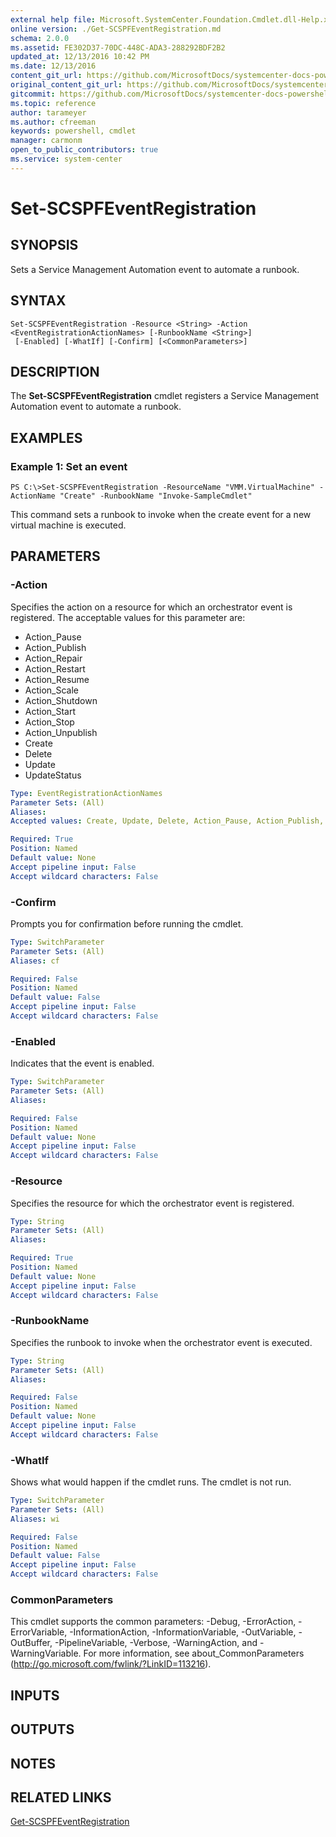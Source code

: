 ```yaml
---
external help file: Microsoft.SystemCenter.Foundation.Cmdlet.dll-Help.xml
online version: ./Get-SCSPFEventRegistration.md
schema: 2.0.0
ms.assetid: FE302D37-70DC-448C-ADA3-288292BDF2B2
updated_at: 12/13/2016 10:42 PM
ms.date: 12/13/2016
content_git_url: https://github.com/MicrosoftDocs/systemcenter-docs-powershell/blob/master/systemcenter-cmdlets/ServiceProviderFoundation/v1/Set-SCSPFEventRegistration.md
original_content_git_url: https://github.com/MicrosoftDocs/systemcenter-docs-powershell/blob/master/systemcenter-cmdlets/ServiceProviderFoundation/v1/Set-SCSPFEventRegistration.md
gitcommit: https://github.com/MicrosoftDocs/systemcenter-docs-powershell/blob/ea9507ac2178040476af5407227db8cb97701ea9/systemcenter-cmdlets/ServiceProviderFoundation/v1/Set-SCSPFEventRegistration.md
ms.topic: reference
author: tarameyer
ms.author: cfreeman
keywords: powershell, cmdlet
manager: carmonm
open_to_public_contributors: true
ms.service: system-center
---
```


# Set-SCSPFEventRegistration

## SYNOPSIS
Sets a Service Management Automation event to automate a runbook.

## SYNTAX

```
Set-SCSPFEventRegistration -Resource <String> -Action <EventRegistrationActionNames> [-RunbookName <String>]
 [-Enabled] [-WhatIf] [-Confirm] [<CommonParameters>]
```

## DESCRIPTION
The **Set-SCSPFEventRegistration** cmdlet registers a Service Management Automation event to automate a runbook.

## EXAMPLES

### Example 1: Set an event
```
PS C:\>Set-SCSPFEventRegistration -ResourceName "VMM.VirtualMachine" -ActionName "Create" -RunbookName "Invoke-SampleCmdlet"
```

This command sets a runbook to invoke when the create event for a new virtual machine is executed.

## PARAMETERS

### -Action
Specifies the action on a resource for which an orchestrator event is registered.
The acceptable values for this parameter are:

- Action_Pause 
- Action_Publish 
- Action_Repair 
- Action_Restart
- Action_Resume
- Action_Scale
- Action_Shutdown
- Action_Start
- Action_Stop
- Action_Unpublish 
- Create
- Delete
- Update
- UpdateStatus

```yaml
Type: EventRegistrationActionNames
Parameter Sets: (All)
Aliases: 
Accepted values: Create, Update, Delete, Action_Pause, Action_Publish, Action_Repair, Action_Restart, Action_Resume, Action_Scale, Action_Shutdown, Action_Start, Action_Stop, Action_Unpublish, UpdateStatus

Required: True
Position: Named
Default value: None
Accept pipeline input: False
Accept wildcard characters: False
```

### -Confirm
Prompts you for confirmation before running the cmdlet.

```yaml
Type: SwitchParameter
Parameter Sets: (All)
Aliases: cf

Required: False
Position: Named
Default value: False
Accept pipeline input: False
Accept wildcard characters: False
```

### -Enabled
Indicates that the event is enabled.

```yaml
Type: SwitchParameter
Parameter Sets: (All)
Aliases: 

Required: False
Position: Named
Default value: None
Accept pipeline input: False
Accept wildcard characters: False
```

### -Resource
Specifies the resource for which the orchestrator event is registered.

```yaml
Type: String
Parameter Sets: (All)
Aliases: 

Required: True
Position: Named
Default value: None
Accept pipeline input: False
Accept wildcard characters: False
```

### -RunbookName
Specifies the runbook to invoke when the orchestrator event is executed.

```yaml
Type: String
Parameter Sets: (All)
Aliases: 

Required: False
Position: Named
Default value: None
Accept pipeline input: False
Accept wildcard characters: False
```

### -WhatIf
Shows what would happen if the cmdlet runs.
The cmdlet is not run.

```yaml
Type: SwitchParameter
Parameter Sets: (All)
Aliases: wi

Required: False
Position: Named
Default value: False
Accept pipeline input: False
Accept wildcard characters: False
```

### CommonParameters
This cmdlet supports the common parameters: -Debug, -ErrorAction, -ErrorVariable, -InformationAction, -InformationVariable, -OutVariable, -OutBuffer, -PipelineVariable, -Verbose, -WarningAction, and -WarningVariable. For more information, see about_CommonParameters (http://go.microsoft.com/fwlink/?LinkID=113216).

## INPUTS

## OUTPUTS

## NOTES

## RELATED LINKS

[Get-SCSPFEventRegistration](xref:ServiceProviderFoundation/v1/Get-SCSPFEventRegistration.md)

